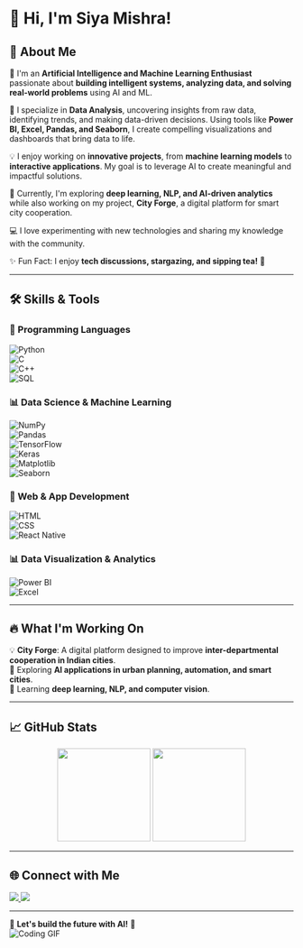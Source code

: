 # 👋 Hi, I'm Siya Mishra!  


## 🚀 About Me  
🎯 I'm an **Artificial Intelligence and Machine Learning Enthusiast** passionate about **building intelligent systems, analyzing data, and solving real-world problems** using AI and ML.  

🔭 I specialize in **Data Analysis**, uncovering insights from raw data, identifying trends, and making data-driven decisions. Using tools like **Power BI, Excel, Pandas, and Seaborn**, I create compelling visualizations and dashboards that bring data to life.  

💡 I enjoy working on **innovative projects**, from **machine learning models** to **interactive applications**. My goal is to leverage AI to create meaningful and impactful solutions.  

🌱 Currently, I'm exploring **deep learning, NLP, and AI-driven analytics** while also working on my project, **City Forge**, a digital platform for smart city cooperation.  

💻 I love experimenting with new technologies and sharing my knowledge with the community.  

✨ Fun Fact: I enjoy **tech discussions, stargazing, and sipping tea!** 🧋  

---

## 🛠️ Skills & Tools  
### 🚀 Programming Languages  
![Python](https://img.shields.io/badge/Python-3776AB?style=for-the-badge&logo=python&logoColor=white)  
![C](https://img.shields.io/badge/C-00599C?style=for-the-badge&logo=c&logoColor=white)  
![C++](https://img.shields.io/badge/C++-00599C?style=for-the-badge&logo=cplusplus&logoColor=white)  
![SQL](https://img.shields.io/badge/SQL-4479A1?style=for-the-badge&logo=mysql&logoColor=white)  

### 📊 Data Science & Machine Learning  
![NumPy](https://img.shields.io/badge/NumPy-013243?style=for-the-badge&logo=numpy&logoColor=white)  
![Pandas](https://img.shields.io/badge/Pandas-150458?style=for-the-badge&logo=pandas&logoColor=white)  
![TensorFlow](https://img.shields.io/badge/TensorFlow-FF6F00?style=for-the-badge&logo=tensorflow&logoColor=white)  
![Keras](https://img.shields.io/badge/Keras-D00000?style=for-the-badge&logo=keras&logoColor=white)  
![Matplotlib](https://img.shields.io/badge/Matplotlib-11557C?style=for-the-badge&logo=plotly&logoColor=white)  
![Seaborn](https://img.shields.io/badge/Seaborn-1E88E5?style=for-the-badge&logo=python&logoColor=white)  

### 🎨 Web & App Development  
![HTML](https://img.shields.io/badge/HTML-E34F26?style=for-the-badge&logo=html5&logoColor=white)  
![CSS](https://img.shields.io/badge/CSS-1572B6?style=for-the-badge&logo=css3&logoColor=white)  
![React Native](https://img.shields.io/badge/React_Native-20232A?style=for-the-badge&logo=react&logoColor=61DAFB)  

### 📊 Data Visualization & Analytics  
![Power BI](https://img.shields.io/badge/Power_BI-F2C811?style=for-the-badge&logo=powerbi&logoColor=black)  
![Excel](https://img.shields.io/badge/Excel-217346?style=for-the-badge&logo=microsoft-excel&logoColor=white)  

---

## 🔥 What I'm Working On  
💡 **City Forge**: A digital platform designed to improve **inter-departmental cooperation in Indian cities**.  
🎯 Exploring **AI applications in urban planning, automation, and smart cities**.  
📖 Learning **deep learning, NLP, and computer vision**.  

---

## 📈 GitHub Stats  
<p align="center">
  <img src="https://github-readme-stats.vercel.app/api?username=your-github-username&show_icons=true&theme=radical" height="165px"/>
  <img src="https://github-readme-streak-stats.herokuapp.com/?user=your-github-username&theme=radical" height="165px"/>
</p>

---

## 🌐 Connect with Me  
<p align="left">
  <a href="https://www.linkedin.com/in/siya-mishra-aiml" target="_blank">
    <img src="https://img.shields.io/badge/LinkedIn-0077B5?style=for-the-badge&logo=linkedin&logoColor=white" />
  </a>
 
  <a href="mailto:siyamishra519@gmail.com" target="_blank">
    <img src="https://img.shields.io/badge/Email-D14836?style=for-the-badge&logo=gmail&logoColor=white" />
  </a>
 
</p>

---

🎯 **Let's build the future with AI!** 🚀  
![Coding GIF](https://media.giphy.com/media/qgQUggAC3Pfv687qPC/giphy.gif)  
